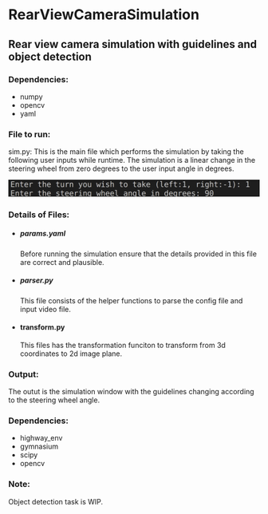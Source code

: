 # RearViewCameraSimulation

## Rear view camera simulation with guidelines and object detection

### Dependencies:
* numpy
* opencv
* yaml

### File to run:
sim.py: This is the main file which performs the simulation by taking the following user inputs while runtime. The simulation is a linear change in the steering wheel from zero degrees to the user input angle in degrees.

![userinputs](images/userinputs.png)

### Details of Files:

* ##### params.yaml
    Before running the simulation ensure that the details provided in this file are correct and plausible.

* ##### parser.py
    This file consists of the helper functions to parse the config file and input video file.
    
* #### transform.py
    This files has the transformation funciton to transform from 3d coordinates to 2d image plane.

### Output:
The outut is the simulation window with the guidelines changing according to the steering wheel angle.

### Dependencies:
* highway_env
* gymnasium
* scipy
* opencv

### Note:
Object detection task is WIP.
